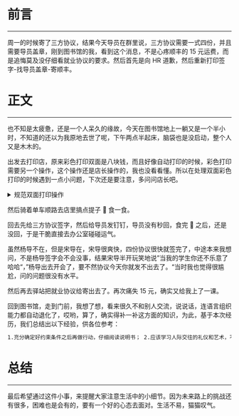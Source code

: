 # 前言

---

周一的时候寄了三方协议，结果今天导员在群里说，三方协议需要一式四份，并且需要导员盖章，刚到图书馆的我，看到这个消息，不是心疼顺丰的 15 元运费，而是追悔莫及没仔细看就业协议的要求。然后首先是向 HR 道歉，然后重新打印签字-找导员盖章-寄顺丰。

# 正文

---

也不知是太疲惫，还是一个人呆久的缘故，今天在图书馆地上一躺又是一个半小时，不知道的还以为我原地去世了呢，下午两点半起床，脑袋也是没启动，整个人又是木木的。

出发去打印店，原来彩色打印双面是八块钱，而且好像自动打印的时候，彩色打印需要另一个操作，这个操作还是店长操作的，我也没看看懂。所以在处理双面彩色打印的时候遇到一点小问题，下次还是要注意，多问问店长吧。

<details>
  <summary>规范双面打印操作</summary>

```markdown
# 打印设置操作

## 提问

使用 wps 进行彩色双面打印的时候，应该如何操作

## 答复

要在 WPS 中进行彩色双面打印，您可以按照以下步骤进行操作：

1. 打开 WPS 文档，确保您的文档已经准备好并保存。

2. 点击菜单栏中的“文件”选项，然后选择“打印”或者使用快捷键 Ctrl+P。

3. 在打印设置界面中，选择您的打印机。

4. 在打印设置界面中，找到“双面打印”选项。这个选项通常会显示为“单面/双面”或者“单面/双面翻转”。

5. 选择“双面打印”选项，确保它被勾选上。有些打印机可能会提供更多的双面打印选项，比如“长边翻转”或“短边翻转”。您可以根据需要选择适合您的选项。

6. 接下来，找到“颜色”选项，通常会显示为“彩色”或“黑白”。选择“彩色”选项以确保打印输出是彩色的。

7. 确认所有的打印设置后，点击“打印”按钮开始打印。

请注意，具体的操作步骤可能会因为您使用的 WPS 版本和打印机型号而有所不同。如果您在操作过程中遇到困难，建议查阅 WPS 的用户手册或者参考打印机的说明书，以获取更详细的指导。
```

  </details>

然后骑着单车顺路去店里搞点提子 🍇 食一食。

回去先给三方协议签字，然后给导员发钉钉，导员没有秒回，食完 🍇 之后，还是没回，于是干脆直接去办公室碰碰运气。

虽然杨导不在，但是宋导在，宋导很爽快，四份协议很快就签完了，中途本来我想问，不是杨导签字会不会没事，结果宋导半开玩笑地说”当我的学生你还不乐意了哈哈“，”杨导出去开会了，要不然协议今天你就发不出去了。“当时我也觉得很尴尬，问的问题很没有水平。

然后再去驿站把就业协议给寄出去了。再次痛失 15 元，确实又给我上了一课。

回到图书馆，走到门前，我想了想，看来很久不和别人交流，说说话，连语言组织能力都自动退化了，哎哟，算了，确实得补一补这方面的知识，为此，基于本次经历，我们总结出以下经验，供各位参考：

```markdown
1.充分确定好约束条件之后再做行动，仔细阅读说明书； 2.应该学习人际交往的礼仪和艺术，不要毛毛糙糙； 3.遇到困难和问题，心态放好，多总结，多规避；
```

# 总结

---

最后希望通过这件小事，来提醒大家注意生活中的小细节。因为未来路上的挑战还有很多，困难也是会有的，要有一个好的心态去面对。生活不易，猫猫叹气。
